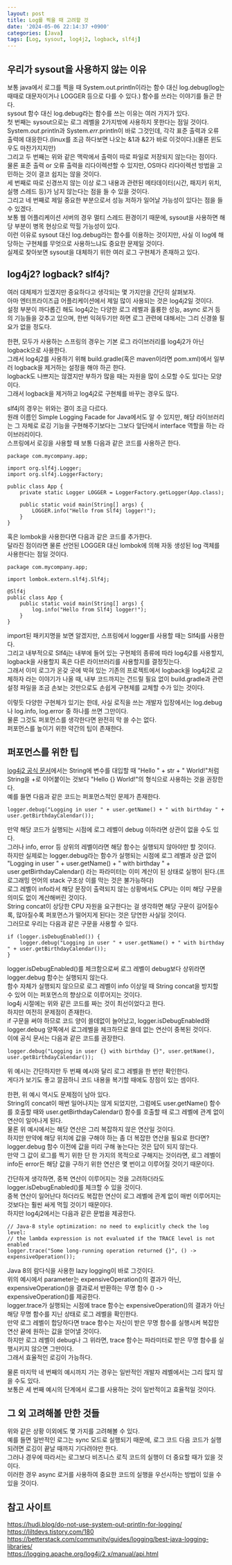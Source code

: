 ```yaml
---
layout: post
title: Log를 찍을 때 고려할 것
date: '2024-05-06 22:14:37 +0900'
categories: [Java]
tags: [Log, sysout, log4j2, logback, slf4j]
---
```



## 우리가 sysout을 사용하지 않는 이유

보통 java에서 로그를 찍을 때 System.out.println이라는 함수 대신 log.debug(log는 때때로 대문자이거나 LOGGER 등으로 다를 수 있다.) 함수를 쓰라는 이야기를 들곤 한다.  
sysout 함수 대신 log.debug라는 함수를 쓰는 이유는 여러 가지가 있다.  
첫 번째는 sysout으로는 로그 레벨을 2가지밖에 사용하지 못한다는 점일 것이다.  
System.*out*.println과 System.*err*.println이 바로 그것인데, 각각 표준 출력과 오류 출력에 대응한다.(linux를 조금 하다보면 나오는 &1과 &2가 바로 이것이다.)(물론 윈도우도 마찬가지지만)  
그리고 두 번째는 위와 같은 맥락에서 출력이 따로 파일로 저장되지 않는다는 점이다.  
물론 표준 출력 or 오류 출력을 리다이렉션할 수 있지만, OS마다 리다이렉션 방법을 고민하는 것이 결코 쉽지는 않을 것이다.  
세 번째로 따로 신경쓰지 않는 이상 로그 내용과 관련된 메타데이터(시간, 패지키 위치, 실행 스레드 등)가 남지 않는다는 점을 들 수 있을 것이다.  
그리고 네 번째로 제일 중요한 부분으로서 성능 저하가 일어날 가능성이 있다는 점을 들 수 있겠다.  
보통 웹 어플리케이션 서버의 경우 멀티 스레드 환경이기 때문에, sysout을 사용하면 해당 부분이 병목 현상으로 막힐 가능성이 있다.  
이런 이유로 sysout 대신 log.debug라는 함수를 이용하는 것이지만, 사실 이 log에 해당하는 구현체를 무엇으로 사용하느냐도 중요한 문제일 것이다.  
실제로 찾아보면 sysout을 대체하기 위한 여러 로그 구현체가 존재하고 있다.  


## log4j2? logback? slf4j?

여러 대체제가 있겠지만 중요하다고 생각되는 몇 가지만을 간단히 살펴보자.  
아마 엔터프라이즈급 어플리케이션에서 제일 많이 사용되는 것은 log4j2일 것이다.  
설정 부분이 까다롭긴 해도 log4j2는 다양한 로그 레벨과 훌륭한 성능, async 로거 등의 기능들을 갖추고 있으며, 한번 익혀두기만 하면 로그 관련에 대해서는 그리 신경쓸 필요가 없을 정도다.  

한편, 모두가 사용하는 스프링의 경우는 기본 로그 라이브러리를 log4j2가 아닌 logback으로 사용한다.  
그래서 log4j2를 사용하기 위해 build.gradle(혹은 maven이라면 pom.xml)에서 일부러 logback을 제거하는 설정을 해야 하곤 한다.  
logback도 나쁘지는 않겠지만 부하가 많을 때는 자원을 많이 소모할 수도 있다는 모양이다.  
그래서 logback을 제거하고 log4j2로 구현체를 바꾸는 경우도 많다.  

slf4j의 경우는 위와는 결이 조금 다르다.  
원래 이름인 Simple Logging Facade for Java에서도 알 수 있지만, 해당 라이브러리는 그 자체로 로깅 기능을 구현해주기보다는 그보다 앞단에서 interface 역할을 하는 라이브러리이다.  
스프링에서 로깅을 사용할 때 보통 다음과 같은 코드를 사용하곤 한다.  

```
package com.mycompany.app;

import org.slf4j.Logger;
import org.slf4j.LoggerFactory;

public class App {
    private static Logger LOGGER = LoggerFactory.getLogger(App.class);

    public static void main(String[] args) {
        LOGGER.info("Hello from Slf4j logger!");
    }
}
```

혹은 lombok을 사용한다면 다음과 같은 코드를 추가한다.  
달라진 점이라면 물론 선언된 LOGGER 대신 lombok에 의해 자동 생성된 log 객체를 사용한다는 점일 것이다.  

```
package com.mycompany.app;

import lombok.extern.slf4j.Slf4j;

@Slf4j
public class App {
    public static void main(String[] args) {
        log.info("Hello from Slf4j logger!");
    }
}
```

import된 패키지명을 보면 알겠지만, 스프링에서 logger를 사용할 때는 Slf4j를 사용한다.  
그리고 내부적으로 Slf4j는 내부에 들어 있는 구현체의 종류에 따라 log4j2를 사용할지, logback을 사용할지 혹은 다른 라이브러리를 사용할지를 결정짓는다.  
그래서 이미 로그가 온갖 곳에 박혀 있는 기존의 프로젝트에서 logback을 log4j2로 교체하자 라는 이야기가 나올 때, 내부 코드까지는 건드릴 필요 없이 build.gradle과 관련 설정 파일을 조금 손보는 것만으로도 손쉽게 구현체를 교체할 수가 있는 것이다.  

이렇듯 다양한 구현체가 있기는 한데, 사실 로직을 쓰는 개발자 입장에서는 log.debug나 log.info, log.error 중 하나를 쓰면 그만이다.  
물론 그것도 퍼포먼스를 생각한다면 완전히 막 쓸 수는 없다.  
퍼포먼스를 높이기 위한 약간의 팁이 존재한다.  


## 퍼포먼스를 위한 팁

[log4j2 공식 문서](https://logging.apache.org/log4j/2.x/manual/api.html)에서는 String에 변수를 대입할 때 "Hello " + str + " World!"처럼 String을 +로 이어붙이는 것보다 "Hello {} World!"의 형식으로 사용하는 것을 권장한다.  
예를 들면 다음과 같은 코드는 퍼포먼스적인 문제가 존재한다.  

```
logger.debug("Logging in user " + user.getName() + " with birthday " + user.getBirthdayCalendar());
```

만약 해당 코드가 실행되는 시점에 로그 레벨이 debug 이하라면 상관이 없을 수도 있다.  
그러나 info, error 등 상위의 레벨이라면 해당 함수는 실행되지 않아야만 할 것이다.  
하지만 실제로는 logger.debug라는 함수가 실행되는 시점에 로그 레벨과 상관 없이 "Logging in user " + user.getName() + " with birthday " + user.getBirthdayCalendar() 라는 파라미터는 이미 계산이 된 상태로 실행이 된다.(프로그래밍 언어의 stack 구조상 이를 막는 것은 불가능하다)  
로그 레벨이 info라서 해당 문장이 출력되지 않는 상황에서도 CPU는 이미 해당 구문을 의미도 없이 계산해버린 것이다.  
String concat이 상당한 CPU 자원을 요구한다는 걸 생각하면 해당 구문이 길어질수록, 많아질수록 퍼포먼스가 떨어지게 된다는 것은 당연한 사실일 것이다.  
그러므로 우리는 다음과 같은 구문을 사용할 수 있다.  

```
if (logger.isDebugEnabled()) {
    logger.debug("Logging in user " + user.getName() + " with birthday " + user.getBirthdayCalendar());
}
```

logger.isDebugEnabled()를 체크함으로써 로그 레벨이 debug보다 상위라면 logger.debug 함수는 실행되지 않는다.  
함수 자체가 실행되지 않으므로 로그 레벨이 info 이상일 때 String concat을 방지할 수 있어 이는 퍼포먼스의 향상으로 이루어지는 것이다.  
log4j 시절에는 위와 같은 코드를 짜는 것이 최선이었다고 한다.  
하지만 여전히 문제점이 존재한다.  
if 구문을 써야 하므로 코드 양이 쓸데없이 늘어났고, logger.isDebugEnabled와 logger.debug 양쪽에서 로그레벨을 체크하므로 쓸데 없는 연산이 중복된 것이다.  
이에 공식 문서는 다음과 같은 코드를 권장한다.  

```
logger.debug("Logging in user {} with birthday {}", user.getName(), user.getBirthdayCalendar());
```

위 예시는 간단하지만 두 번째 예시와 달리 로그 레벨을 한 번만 확인한다.  
게다가 보기도 좋고 깔끔하니 코드 내용을 복기할 때에도 장점이 있는 셈이다.  

한편, 위 예시 역시도 문제점이 남아 있다.  
String의 concat이 매번 일어나지는 않게 되었지만, 그럼에도 user.getName() 함수를 호출할 때와 user.getBirthdayCalendar() 함수를 호출할 때 로그 레벨에 관계 없이 연산이 일어나게 된다.  
물론 위 예시에서는 해당 연산은 그리 복잡하지 않은 연산일 것이다.  
하지만 만약에 해당 위치에 값을 구해야 하는 좀 더 복잡한 연산을 필요로 한다면?  
logger.debug 함수 이전에 값을 미리 구해 놓는다는 것은 답이 되지 않는다.  
만약 그 값이 로그를 찍기 위한 단 한 가지의 목적으로 구해지는 것이라면, 로그 레벨이 info든 error든 해당 값을 구하기 위한 연산은 몇 번이고 이루어질 것이기 때문이다.  

간단하게 생각하면, 중복 연산이 이루어지는 것을 고려하더라도 logger.isDebugEnabled()를 체크할 수 있을 것이다.  
중복 연산이 일어난다 하더라도 복잡한 연산이 로그 레벨에 관계 없이 매번 이루어지는 것보다는 훨씬 싸게 먹힐 것이기 때문이다.  
하지만 log4j2에서는 다음과 같은 문법을 제공한다.  

```
// Java-8 style optimization: no need to explicitly check the log level:
// the lambda expression is not evaluated if the TRACE level is not enabled
logger.trace("Some long-running operation returned {}", () -> expensiveOperation());
```

Java 8의 람다식을 사용한 lazy logging이 바로 그것이다.  
위의 예시에서 parameter는 expensiveOperation()의 결과가 아닌, expensiveOperation()을 결과로서 반환하는 무명 함수 () -> expensiveOperation()를 제공한다.  
logger.trace가 실행되는 시점에 trace 함수는 expensiveOperation()의 결과가 아닌 해당 무명 함수를 지닌 상태로 로그 레벨을 확인한다.  
만약 로그 레벨이 합당하다면 trace 함수는 자신이 받은 무명 함수를 실행시켜 복잡한 연산 끝에 원하는 값을 얻어낼 것이다.  
하지만 로그 레벨이 debug나 그 위라면, trace 함수는 파라미터로 받은 무명 함수를 실행시키지 않으면 그만이다.  
그래서 효율적인 로깅이 가능하다.  

물론 마지막 네 번째의 예시까지 가는 경우는 일반적인 개발자 레벨에서는 그리 많지 않을 수도 있다.  
보통은 세 번째 예시의 단계에서 로그를 사용하는 것이 일반적이고 효율적일 것이다.  


## 그 외 고려해볼 만한 것들

위와 같은 상황 이외에도 몇 가지를 고려해볼 수 있다.  
예를 들면 일반적인 로그는 sync 모드로 실행되기 때문에, 로그 코드 다음 코드가 실행되려면 로깅이 끝날 때까지 기다려야만 한다.  
그러나 경우에 따라서는 로그보다 비즈니스 로직 코드의 실행이 더 중요할 때가 있을 것이다.  
이러한 경우 async 로거를 사용하여 중요한 코드의 실행을 우선시하는 방법이 있을 수 있을 것이다.  


## 참고 사이트

https://hudi.blog/do-not-use-system-out-println-for-logging/  
https://liltdevs.tistory.com/180  
https://betterstack.com/community/guides/logging/best-java-logging-libraries/  
https://logging.apache.org/log4j/2.x/manual/api.html  
